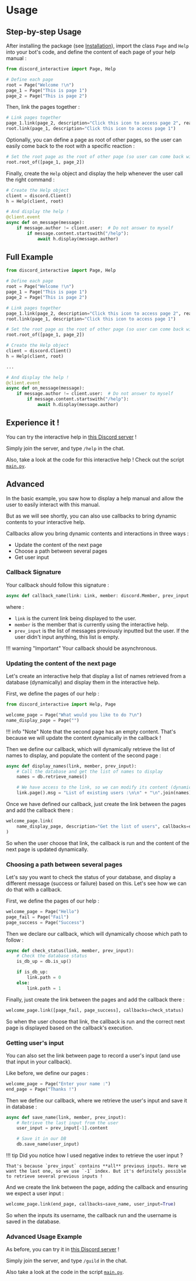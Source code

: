 # Usage

## Step-by-step Usage

After installing the package (see [Installation](index.md#installation)), import the class `Page` and `Help` into your bot's code, and define the content of each page of your help manual :

```python
from discord_interactive import Page, Help

# Define each page
root = Page("Welcome !\n")
page_1 = Page("This is page 1")
page_2 = Page("This is page 2")
```

Then, link the pages together :

```python
# Link pages together
page_1.link(page_2, description="Click this icon to access page 2", reaction="💩")
root.link(page_1, description="Click this icon to access page 1")
```

Optionally, you can define a page as root of other pages, so the user can easily come back to the root with a specific reaction :

```python
# Set the root page as the root of other page (so user can come back with a specific reaction)
root.root_of([page_1, page_2])
```

Finally, create the `Help` object and display the help whenever the user call the right command :

```python
# Create the Help object
client = discord.Client()
h = Help(client, root)

# And display the help !
@client.event
async def on_message(message):
    if message.author != client.user:  # Do not answer to myself
        if message.content.startswith("/help"):
            await h.display(message.author)
```

## Full Example

```python
from discord_interactive import Page, Help

# Define each page
root = Page("Welcome !\n")
page_1 = Page("This is page 1")
page_2 = Page("This is page 2")

# Link pages together
page_1.link(page_2, description="Click this icon to access page 2", reaction="💩")
root.link(page_1, description="Click this icon to access page 1")

# Set the root page as the root of other page (so user can come back with a specific reaction)
root.root_of([page_1, page_2])

# Create the Help object
client = discord.Client()
h = Help(client, root)

...

# And display the help !
@client.event
async def on_message(message):
    if message.author != client.user:  # Do not answer to myself
        if message.content.startswith("/help"):
            await h.display(message.author)
```

## Experience it !

You can try the interactive help in [this Discord server](https://discord.gg/cH6hUbw) !

Simply join the server, and type `/help` in the chat.

Also, take a look at the code for this interactive help ! Check out the script [`main.py`](https://github.com/astariul/discord_interactive_help/blob/main/main.py).

## Advanced

In the basic example, you saw how to display a help manual and allow the user to easily interact with this manual.

But as we will see shortly, you can also use callbacks to bring dynamic contents to your interactive help.

Callbacks allow you bring dynamic contents and interactions in three ways :
* Update the content of the next page
* Choose a path between several pages
* Get user input

### Callback Signature

Your callback should follow this signature :

```python
async def callback_name(link: Link, member: discord.Member, prev_input: List[discord.Message])
```

where :
* `link` is the current link being displayed to the user.
* `member` is the member that is currently using the interactive help.
* `prev_input` is the list of messages previously inputted but the user. If the user didn't input anything, this list is empty.

!!! warning "Important"
    Your callback should be asynchronous.

### Updating the content of the next page

Let's create an interactive help that display a list of names retrieved from a database (dynamically) and display them in the interactive help.

First, we define the pages of our help :

```python
from discord_interactive import Help, Page

welcome_page = Page("What would you like to do ?\n")
name_display_page = Page("")
```

!!! info "Note"
    Note that the second page has an empty content. That's because we will update the content dynamically in the callback !

Then we define our callback, which will dynamically retrieve the list of names to display, and populate the content of the second page :

```python
async def display_names(link, member, prev_input):
    # Call the database and get the list of names to display
    names = db.retrieve_names()

    # We have access to the link, so we can modify its content (dynamically)
    link.page().msg = "List of existing users :\n\n" + "\n".join(names) + "\n"
```

Once we have defined our callback, just create the link between the pages and add the callback there :

```python
welcome_page.link(
    name_display_page, description="Get the list of users", callbacks=display_names
)
```

So when the user choose that link, the callback is run and the content of the next page is updated dynamically.

### Choosing a path between several pages

Let's say you want to check the status of your database, and display a different message (success or failure) based on this. Let's see how we can do that with a callback.

First, we define the pages of our help :

```python
welcome_page = Page("Hello")
page_fail = Page("Fail")
page_success = Page("Success")
```

Then we declare our callback, which will dynamically choose which path to follow :

```python
async def check_status(link, member, prev_input):
    # Check the database status
    is_db_up = db.is_up()

    if is_db_up:
        link.path = 0
    else:
        link.path = 1
```

Finally, just create the link between the pages and add the callback there :

```python
welcome_page.link([page_fail, page_success], callbacks=check_status)
```

So when the user choose that link, the callback is run and the correct next page is displayed based on the callback's execution.

### Getting user's input

You can also set the link between page to record a user's input (and use that input in your callback).

Like before, we define our pages :

```python
welcome_page = Page("Enter your name :")
end_page = Page("Thanks !")
```

Then we define our callback, where we retrieve the user's input and save it in database :

```python
async def save_name(link, member, prev_input):
    # Retrieve the last input from the user
    user_input = prev_input[-1].content

    # Save it in our DB
    db.save_name(user_input)
```

!!! tip
    Did you notice how I used negative index to retrieve the user input ?

    That's because `prev_input` contains **all** previous inputs. Here we want the last one, so we use `-1` index. But it's definitely possible to retrieve several previous inputs !

And we create the link between the page, adding the callback and ensuring we expect a user input :

```python
welcome_page.link(end_page, callbacks=save_name, user_input=True)
```

So when the inputs its username, the callback run and the username is saved in the database.

### Advanced Usage Example

As before, you can try it in [this Discord server](https://discord.gg/cH6hUbw) !

Simply join the server, and type `/guild` in the chat.

Also take a look at the code in the script [`main.py`](https://github.com/astariul/discord_interactive_help/blob/main/main.py).
